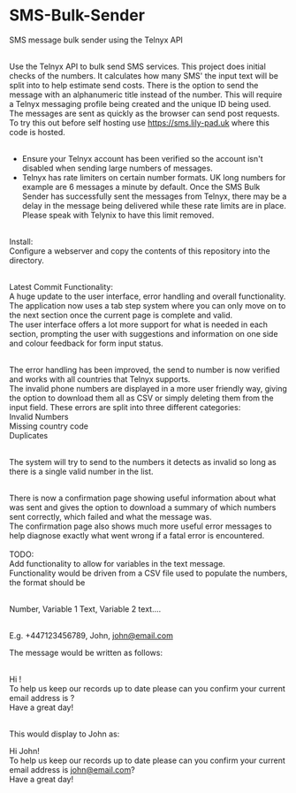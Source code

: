 # SMS-Bulk-Sender
SMS message bulk sender using the Telnyx API</br></br>

Use the Telnyx API to bulk send SMS services. This project does initial checks of the numbers. It calculates how many SMS' the input text will be split into to help estimate send costs. There is the option to send the message with an alphanumeric title instead of the number. This will require a Telnyx messaging profile being created and the unique ID being used.</br>
The messages are sent as quickly as the browser can send post requests.</br>
To try this out before self hosting use https://sms.lily-pad.uk where this code is hosted.</br></br>

* Ensure your Telnyx account has been verified so the account isn't disabled when sending large numbers of messages.</br>
* Telnyx has rate limiters on certain number formats. UK long numbers for example are 6 messages a minute by default. Once the SMS Bulk Sender has successfully sent the messages from Telnyx, there may be a delay in the message being delivered while these rate limits are in place. Please speak with Telynix to have this limit removed.<br/></br>

Install:</br>
Configure a webserver and copy the contents of this repository into the directory.</br></br>

Latest Commit Functionality:</br>
A huge update to the user interface, error handling and overall functionality.</br>
The application now uses a tab step system where you can only move on to the next section once the current page is complete and valid.</br>
The user interface offers a lot more support for what is needed in each section, prompting the user with suggestions and information on one side and colour feedback for form input status.</br></br>

The error handling has been improved, the send to number is now verified and works with all countries that Telnyx supports.</br>
The invalid phone numbers are displayed in a more user friendly way, giving the option to download them all as CSV or simply deleting them from the input field. These errors are split into three different categories:</br>
Invalid Numbers</br>
Missing country code</br>
Duplicates</br></br>

The system will try to send to the numbers it detects as invalid so long as there is a single valid number in the list.</br></br>

There is now a confirmation page showing useful information about what was sent and gives the option to download a summary of which numbers sent correctly, which failed and what the message was.</br>
The confirmation page also shows much more useful error messages to help diagnose exactly what went wrong if a fatal error is encountered.</br></br>
TODO:</br>
Add functionality to allow for variables in the text message.</br>
Functionality would be driven from a CSV file used to populate the numbers, the format should be</br></br>

Number, Variable 1 Text, Variable 2 text....</br></br>

E.g. +447123456789, John, john@email.com

The message would be written as follows: </br></br>

Hi <column1>!</br>
To help us keep our records up to date please can you confirm your current email address is <column2>?</br>
Have a great day!</br></br>

This would display to John as:

Hi John!</br>
To help us keep our records up to date please can you confirm your current email address is john@email.com?</br>
Have a great day!</br></br>